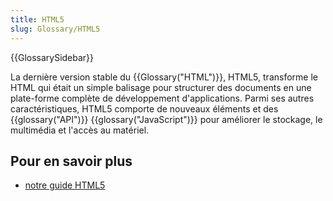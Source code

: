 ```yaml
---
title: HTML5
slug: Glossary/HTML5
---
```


{{GlossarySidebar}}

La dernière version stable du {{Glossary("HTML")}}, HTML5, transforme le HTML qui était un simple balisage pour structurer des documents en une plate-forme complète de développement d'applications. Parmi ses autres caractéristiques, HTML5 comporte de nouveaux éléments et des {{glossary("API")}} {{glossary("JavaScript")}} pour améliorer le stockage, le multimédia et l'accès au matériel.

## Pour en savoir plus

- [notre guide HTML5](/fr/docs/Web/Guide/HTML/HTML5)
